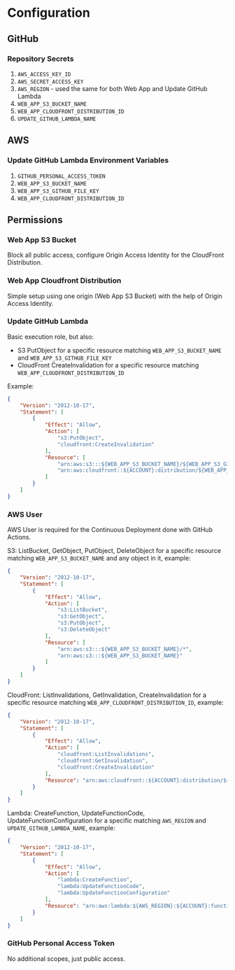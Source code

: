 # Configuration

## GitHub

### Repository Secrets

1. `AWS_ACCESS_KEY_ID`
2. `AWS_SECRET_ACCESS_KEY`
3. `AWS_REGION` - used the same for both Web App and Update GitHub Lambda
4. `WEB_APP_S3_BUCKET_NAME`
5. `WEB_APP_CLOUDFRONT_DISTRIBUTION_ID`
6. `UPDATE_GITHUB_LAMBDA_NAME`

## AWS

### Update GitHub Lambda Environment Variables

1. `GITHUB_PERSONAL_ACCESS_TOKEN`
2. `WEB_APP_S3_BUCKET_NAME`
3. `WEB_APP_S3_GITHUB_FILE_KEY`
4. `WEB_APP_CLOUDFRONT_DISTRIBUTION_ID`

## Permissions

### Web App S3 Bucket

Block all public access, configure Origin Access Identity for the CloudFront Distribution. 

### Web App Cloudfront Distribution

Simple setup using one origin (Web App S3 Bucket) with the help of Origin Access Identity.

### Update GitHub Lambda

Basic execution role, but also:

* S3 PutObject for a specific resource matching `WEB_APP_S3_BUCKET_NAME` and `WEB_APP_S3_GITHUB_FILE_KEY`
* CloudFront CreateInvalidation for a specific resource matching `WEB_APP_CLOUDFRONT_DISTRIBUTION_ID`

Example:

```json
{
    "Version": "2012-10-17",
    "Statement": [
        {
            "Effect": "Allow",
            "Action": [
                "s3:PutObject",
                "cloudfront:CreateInvalidation"
            ],
            "Resource": [
                "arn:aws:s3:::${WEB_APP_S3_BUCKET_NAME}/${WEB_APP_S3_GITHUB_FILE_KEY}",
                "arn:aws:cloudfront::${ACCOUNT}:distribution/${WEB_APP_CLOUDFRONT_DISTRIBUTION_ID}"
            ]
        }
    ]
}
```

### AWS User

AWS User is required for the Continuous Deployment done with GitHub Actions.

S3: ListBucket, GetObject, PutObject, DeleteObject for a specific resource matching `WEB_APP_S3_BUCKET_NAME` and any
object in it, example:

```json
{
    "Version": "2012-10-17",
    "Statement": [
        {
            "Effect": "Allow",
            "Action": [
                "s3:ListBucket",
                "s3:GetObject",
                "s3:PutObject",
                "s3:DeleteObject"
            ],
            "Resource": [
                "arn:aws:s3:::${WEB_APP_S3_BUCKET_NAME}/*",
                "arn:aws:s3:::${WEB_APP_S3_BUCKET_NAME}"
            ]
        }
    ]
}
```

CloudFront: ListInvalidations, GetInvalidation, CreateInvalidation for a specific resource matching
`WEB_APP_CLOUDFRONT_DISTRIBUTION_ID`, example:

```json
{
    "Version": "2012-10-17",
    "Statement": [
        {
            "Effect": "Allow",
            "Action": [
                "cloudfront:ListInvalidations",
                "cloudfront:GetInvalidation",
                "cloudfront:CreateInvalidation"
            ],
            "Resource": "arn:aws:cloudfront::${ACCOUNT}:distribution/${WEB_APP_CLOUDFRONT_DISTRIBUTION_ID}"
        }
    ]
}
```

Lambda: CreateFunction, UpdateFunctionCode, UpdateFunctionConfiguration for a specific matching `AWS_REGION` and
`UPDATE_GITHUB_LAMBDA_NAME`, example:

```json
{
    "Version": "2012-10-17",
    "Statement": [
        {
            "Effect": "Allow",
            "Action": [
                "lambda:CreateFunction",
                "lambda:UpdateFunctionCode",
                "lambda:UpdateFunctionConfiguration"
            ],
            "Resource": "arn:aws:lambda:${AWS_REGION}:${ACCOUNT}:function:${UPDATE_GITHUB_LAMBDA_NAME}"
        }
    ]
}
```

### GitHub Personal Access Token

No additional scopes, just public access.
